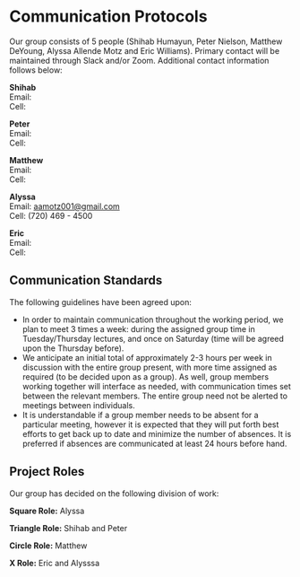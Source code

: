 # Communication Protocols

Our group consists of 5 people (Shihab Humayun, Peter Nielson, Matthew DeYoung, Alyssa Allende Motz and Eric Williams). Primary contact will be maintained through Slack and/or Zoom. Additional contact information follows below:

__Shihab__ \
Email: \
Cell: 

__Peter__ \
Email: \
Cell:

__Matthew__ \
Email: \
Cell:

__Alyssa__ \
Email: aamotz001@gmail.com \
Cell: (720) 469 - 4500

__Eric__ \
Email: \
Cell:

## Communication Standards
The following guidelines have been agreed upon:

* In order to maintain communication throughout the working period, we plan to meet 3 times a week: during the assigned group time in Tuesday/Thursday lectures, and once on Saturday (time will be agreed upon the Thursday before). 
* We anticipate an initial total of approximately 2-3 hours per week in discussion with the entire group present, with more time assigned as required (to be decided upon as a group). As well, group members working together will interface as needed, with communication times set between the relevant members. The entire group need not be alerted to meetings between individuals. 
* It is understandable if a group member needs to be absent for a particular meeting, however it is expected that they will put forth best efforts to get back up to date and minimize the number of absences. It is preferred if absences are communicated at least 24 hours before hand.

## Project Roles

Our group has decided on the following division of work:

__Square Role:__ Alyssa

__Triangle Role:__ Shihab and Peter

__Circle Role:__ Matthew

__X Role:__ Eric and Alysssa
